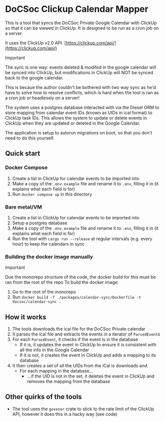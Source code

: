 # DoCSoc Clickup Calendar Mapper

This is a tool that syncs the DoCSoc Private Google Calendar with ClickUp so that it can be viewed in ClickUp. It is designed to be run as a cron job on a server.

It uses the ClickUp v2.0 API. [https://clickup.com/api/](https://clickup.com/api/)

> [!important]
> The sync is one way: events deleted & modifed in the google calendar will be synced into ClickUp, but modifications in ClickUp will NOT be synced back to the google calendar.
>
> This is becaue the author couldn't be bothered with two way sync as he'd have to solve how to resolve conflicts, which is hard when the tool is ran as a cron job or headlessly on a server!

The system uses a postgres database interacted with via the Diesel ORM to store mapping from calendar event IDs (known as UIDs in ical format) to ClickUp task IDs. This allows the system to update or delete events in ClickUp when they are updated or deleted in the Google Calendar.

The application is setup to autorun migrations on boot, so that you don't need to do this yourself.

## Quick start

### Docker Compose

1. Create a list in ClickUp for calendar events to be imported into
2. Make a copy of the `.env.example` file and rename it to `.env`, filling it in (it explains what each field is for)
3. Run `docker compose up` in this directory

### Bare metal/VM

1. Create a list in ClickUp for calendar events to be imported into
2. Setup a postgres database
3. Make a copy of the `.env.example` file and rename it to `.env`, filling it in (it explains what each field is for)
4. Run the tool with `cargo run --release` at regular intervals (e.g. every hour) to keep the calendars in sync

### Building the docker image manually

> [!important]
> Due the monorepo structure of the code, the docker build for this must be ran from the root of the repo
> To build the docker image:

1. Go to the root of the monorepo
2. Run `docker build -f ./packages/calendar-sync/Dockerfile -t docsoc/calendar-sync .`

## How it works

1. The tools downloads the ical file for the DoCSoc Private calendar
2. It parses the ical file and extracts the events in a iterator of `ParsedEvent`s
3. For each `ParsedEvent`, it checks if the event is in the database
    - If it is, it updates the event in ClickUp to ensure it is consistent with all the info in the Google Calendar
    - If it is not, it creates the event in ClickUp and adds a mapping to its database
4. It then creates a set of all the UIDs from the iCal is downloads and:
    - For each mapping in the database...
        - ...if the UID is not in the set, it deletes the event in ClickUp and removes the mapping from the database

## Other quirks of the tools

-   The tool uses the `govenor` crate to stick to the rate limit of the ClickUp API, however it does this in a hacky way (see code)
